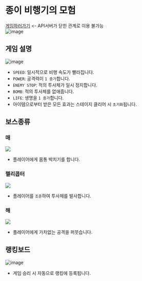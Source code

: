 # 종이 비행기의 모험
[게임하러가기](https://1st-award.github.io/MultiverseofMadness/) <- API서버가 닫힌 관계로 이용 불가능 <br> 
![image](https://user-images.githubusercontent.com/54760813/173228173-f05a68aa-3243-4830-b9ab-0b2da1d86f21.png) <br>

## 게임 설명
![image](https://user-images.githubusercontent.com/54760813/173228062-e9ef46ce-761d-45bf-81d9-70d5305723be.png) <br>
- `SPEED`: 일시적으로 비행 속도가 빨라집니다.
- `POWER`: 공격력이 `1 증가`합니다.
- `ENEMY STOP`: 적의 투사체가 일시 정지합니다.
- `BOMB`: 적의 투사체를 없애줍니다.
- `LIFE`: 생명을 `1 증가`합니다.<br>
- 아이템으로부터 받은 모든 효과는 스테이지 클리어 시 `초기화`됩니다.

## 보스종류
### 매
![](https://cdn.discordapp.com/attachments/966314530231681050/981778843494940672/sangwon_mae2.gif)
- 플레이어에게 몸통 박치기를 합니다.
### 헬리콥터
![](https://cdn.discordapp.com/attachments/966314530231681050/981778844728053760/sangwon_helicopter.gif)
- 플레이어를 `조준`하여 투사체를 발사합니다.
### 해 
![](https://cdn.discordapp.com/attachments/966314530231681050/981778844946145300/sangwon_hae.png)
- 플레이어에게 가차없는 공격을 퍼붓습니다.

## 랭킹보드
![image](https://user-images.githubusercontent.com/54760813/173228569-642f3482-47e8-4846-b372-961c89404dbf.png)
- 게임 승리 시 자동으로 랭킹에 등록됩니다.
